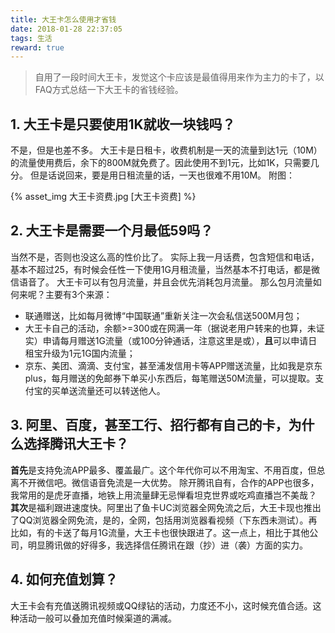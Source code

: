 ```yaml
---
title: 大王卡怎么使用才省钱
date: 2018-01-28 22:37:05
tags: 生活
reward: true
---
```

> 自用了一段时间大王卡，发觉这个卡应该是最值得用来作为主力的卡了，以FAQ方式总结一下大王卡的省钱经验。

## 1. 大王卡是只要使用1K就收一块钱吗？
不是，但是也差不多。
大王卡是日租卡，收费机制是一天的流量到达1元（10M）的流量使用费后，余下的800M就免费了。因此使用不到1元，比如1K，只需要几分。
但是话说回来，要是用日租流量的话，一天也很难不用10M。
附图：
<!--more-->
{% asset_img 大王卡资费.jpg [大王卡资费] %}

## 2. 大王卡是需要一个月最低59吗？
当然不是，否则也没这么高的性价比了。
实际上我一月话费，包含短信和电话，基本不超过25，有时候会任性一下使用1G月租流量，当然基本不打电话，都是微信语音了。
大王卡可以有包月流量，并且会优先消耗包月流量。
那么包月流量如何来呢？主要有3个来源：

* 联通赠送，比如每月微博“中国联通”重新关注一次会私信送500M月包；
* 大王卡自己的活动，余额>=300或在网满一年（据说老用户转来的也算，未证实）申请每月赠送1G流量（或100分钟通话，注意这里是或），**且**可以申请日租宝升级为1元1G国内流量；
* 京东、美团、滴滴、支付宝，甚至浦发信用卡等APP赠送流量，比如我是京东plus，每月赠送的免邮券下单买小东西后，每笔赠送50M流量，可以提取。支付宝的买单送流量还可以转送他人。

## 3. 阿里、百度，甚至工行、招行都有自己的卡，为什么选择腾讯大王卡？
**首先**是支持免流APP最多、覆盖最广。这个年代你可以不用淘宝、不用百度，但总离不开微信吧。微信语音免流是一大优势。
除开腾讯自有，合作的APP也很多，我常用的是虎牙直播，地铁上用流量肆无忌惮看坦克世界或吃鸡直播岂不美哉？
**其次**是福利跟进速度快。阿里出了鱼卡UC浏览器全网免流之后，大王卡现也推出了QQ浏览器全网免流，是的，全网，包括用浏览器看视频（下东西未测试）。再比如，有的卡送了每月1G流量，大王卡也很快跟进了。这一点上，相比于其他公司，明显腾讯做的好得多，我选择信任腾讯在跟（抄）进（袭）方面的实力。


## 4. 如何充值划算？
大王卡会有充值送腾讯视频或QQ绿钻的活动，力度还不小，这时候充值合适。这种活动一般可以叠加充值时候渠道的满减。
